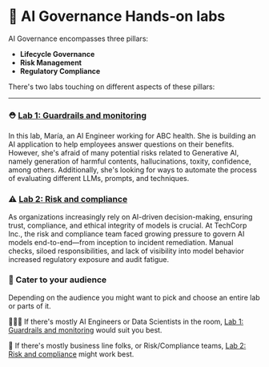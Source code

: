 # 🔬 AI Governance Hands-on labs

AI Governance encompasses three pillars:

- **Lifecycle Governance**
- **Risk Management**
- **Regulatory Compliance**


There's two labs touching on different aspects of these pillars:

--- 
### ⛑️ [Lab 1: Guardrails and monitoring](monitoring-and-guardrails/README.md)
In this lab, María, an AI Engineer working for ABC health. She is building an AI application to help employees answer questions on their benefits. However, she's afraid of many potential risks related to Generative AI, namely generation of harmful contents, hallucinations, toxity, confidence, among others. Additionally, she's looking for ways to automate the process of evaluating different LLMs, prompts, and techniques.

### ⚠️ [Lab 2: Risk and compliance](risk-and-compliance/README.md)
As organizations increasingly rely on AI-driven decision-making, ensuring trust, compliance, and ethical integrity of models is crucial. At TechCorp Inc., the risk and compliance team faced growing pressure to govern AI models end-to-end—from inception to incident remediation. Manual checks, siloed responsibilities, and lack of visibility into model behavior increased regulatory exposure and audit fatigue.

### 👥 Cater to your audience
Depending on the audience you might want to pick and choose an entire lab or parts of it.

👷🏻‍♂️ If there's mostly AI Engineers or Data Scientists in the room, [Lab 1: Guardrails and monitoring](monitoring-and-guardrails/README.md) would suit you best.

💼 If there's mostly business line folks, or Risk/Compliance teams, [Lab 2: Risk and compliance](risk-and-compliance/README.md) might work best.
